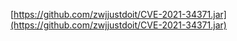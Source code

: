 [https://github.com/zwjjustdoit/CVE-2021-34371.jar](https://github.com/zwjjustdoit/CVE-2021-34371.jar)

